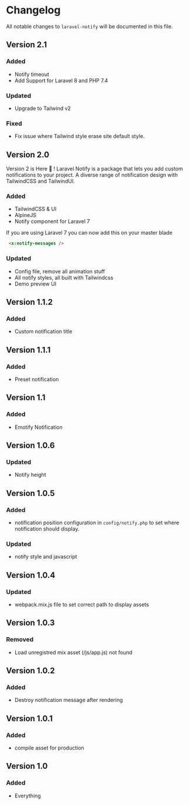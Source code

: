 # Changelog

All notable changes to `laravel-notify` will be documented in this file.

## Version 2.1

### Added
- Notify timeout
- Add Support for Laravel 8 and PHP 7.4

### Updated
- Upgrade to Tailwind v2

### Fixed
- Fix issue where Tailwind style erase site default style.

## Version 2.0
Version 2 is Here 🤩 ! Laravel Notify is a package that lets you add custom notifications to your project. 
A diverse range of notification design with TailwindCSS and TailwindUI.

### Added
- TailwindCSS & UI
- AlpineJS
- Notify component for Laravel 7 

If you are using Laravel 7 you can now add this on your master blade

```html
 <x:notify-messages />
```

### Updated
- Config file, remove all animation stuff
- All notify styles, all built with Tailwindcss
- Demo preview UI

## Version 1.1.2
### Added
- Custom notification title

## Version 1.1.1
### Added
- Preset notification

## Version 1.1
### Added
- Emotify Notification

## Version 1.0.6
### Updated
- Notify height

## Version 1.0.5
### Added
- notification position configuration in `config/notify.php` to set where notification should display.

### Updated
- notify style and javascript

## Version 1.0.4
### Updated
- webpack.mix.js file to set correct path to display assets

## Version 1.0.3
### Removed
- Load unregistred mix asset (/js/app.js) not found 

## Version 1.0.2
### Added
- Destroy notification message after rendering

## Version 1.0.1
### Added
- compile asset for production

## Version 1.0
### Added
- Everything
